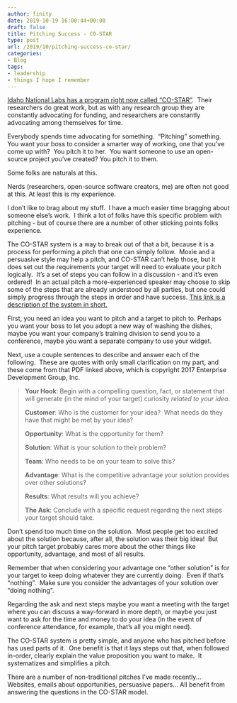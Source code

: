 ```yaml
---
author: finity
date: 2019-10-19 16:00:44+00:00
draft: false
title: Pitching Success - CO-STAR
type: post
url: /2019/10/pitching-success-co-star/
categories:
- Blog
tags:
- leadership
- things I hope I remember
---
```





[Idaho National Labs has a program right now called “CO-STAR”](https://inl.gov/article/costar-and-riis-give-boost-to-inl-innovation/).  Their researchers do great work, but as with any research group they are constantly advocating for funding, and researchers are constantly advocating among themselves for time.







Everybody spends time advocating for something.  “Pitching” something.  You want your boss to consider a smarter way of working, one that you’ve come up with?  You pitch it to her.  You want someone to use an open-source project you’ve created?  You pitch it to them.







Some folks are naturals at this.







Nerds (researchers, open-source software creators, me) are often not good at this. At least this is my experience.







I don’t like to brag about my stuff.  I have a much easier time bragging about someone else’s work.  I think a lot of folks have this specific problem with pitching - but of course there are a number of other sticking points folks experience.







The CO-STAR system is a way to break out of that a bit, because it is a process for performing a pitch that one can simply follow.  Moxie and a persuasive style may help a pitch, and CO-STAR can’t help those, but it does set out the requirements your target will need to evaluate your pitch logically.  It’s a set of steps you can follow in a discussion - and it’s even ordered!  In an actual pitch a more-experienced speaker may choose to skip some of the steps that are already understood by all parties, but one could simply progress through the steps in order and have success.  [This link is a description of the system in short.](https://ideascale.com/wp-content/uploads/2017/04/CO-STAR-2-Sided-Template-2017.pdf)







First, you need an idea you want to pitch and a target to pitch to. Perhaps you want your boss to let you adopt a new way of washing the dishes, maybe you want your company’s training division to send you to a conference, maybe you want a separate company to use your widget.







Next, use a couple sentences to describe and answer each of the following.  These are quotes with only small clarification on my part, and these come from that PDF linked above, which is copyright 2017 Enterprise Development Group, Inc.







> **Your Hook**: Begin with a compelling question, fact, or statement that will generate (in the mind of your target) curiosity _related to your idea_.
>
> **Customer**: Who is the customer for your idea?  What needs do they have that might be met by your idea?
>
> **Opportunity**: What is the opportunity for them?
>
> **Solution**: What is your solution to their problem?
>
> **Team**: Who needs to be on your team to solve this?
>
> **Advantage**: What is the competitive advantage your solution provides over other solutions?
>
> **Results**: What results will you achieve?
>
> **The Ask**: Conclude with a specific request regarding the next steps your target should take.
>
> 







Don’t spend too much time on the solution.  Most people get too excited about the solution because, after all, the solution was their big idea!  But your pitch target probably cares more about the other things like opportunity, advantage, and most of all results.







Remember that when considering your advantage one “other solution” is for your target to keep doing whatever they are currently doing.  Even if that’s “nothing”.  Make sure you consider the advantages of your solution over “doing nothing”.







Regarding the ask and next steps maybe you want a meeting with the target where you can discuss a way-forward in more depth, or maybe you just want to ask for the time and money to do your idea (in the event of conference attendance, for example, that’s all you might need).







The CO-STAR system is pretty simple, and anyone who has pitched before has used parts of it.  One benefit is that it lays steps out that, when followed in-order, clearly explain the value proposition you want to make.  It systematizes and simplifies a pitch.







There are a number of non-traditional pitches I've made recently...  Websites, emails about opportunities, persuasive papers...  All benefit from answering the questions in the CO-STAR model.



